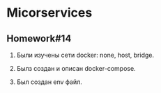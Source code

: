 # Micorservices
## Homework#14

1. Были изучены сети docker: none, host, bridge.

2. Былз создан и описан docker-compose.

3. Был создан env файл.
